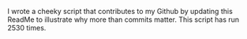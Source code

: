 I wrote a cheeky script that contributes to my Github by updating this ReadMe to illustrate why more than commits matter. This script has run 2530 times.